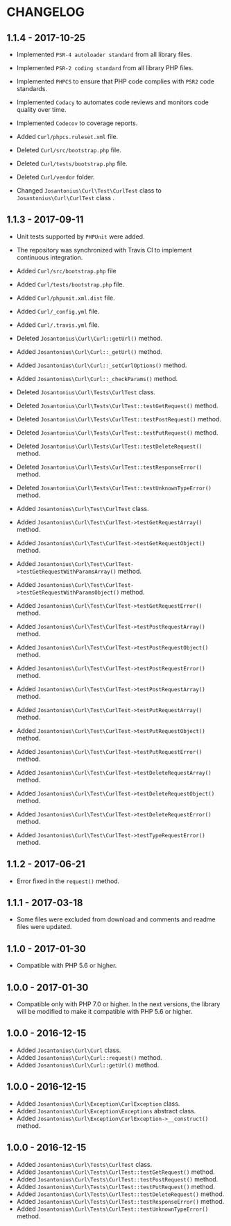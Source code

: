 # CHANGELOG

## 1.1.4 - 2017-10-25

* Implemented `PSR-4 autoloader standard` from all library files.

* Implemented `PSR-2 coding standard` from all library PHP files.

* Implemented `PHPCS` to ensure that PHP code complies with `PSR2` code standards.

* Implemented `Codacy` to automates code reviews and monitors code quality over time.

* Implemented `Codecov` to coverage reports.

* Added `Curl/phpcs.ruleset.xml` file.

* Deleted `Curl/src/bootstrap.php` file.

* Deleted `Curl/tests/bootstrap.php` file.

* Deleted `Curl/vendor` folder.

* Changed `Josantonius\Curl\Test\CurlTest` class to  `Josantonius\Curl\CurlTest` class .

## 1.1.3 - 2017-09-11

* Unit tests supported by `PHPUnit` were added.

* The repository was synchronized with Travis CI to implement continuous integration.
 
* Added `Curl/src/bootstrap.php` file

* Added `Curl/tests/bootstrap.php` file.

* Added `Curl/phpunit.xml.dist` file.
* Added `Curl/_config.yml` file.
* Added `Curl/.travis.yml` file.

* Deleted `Josantonius\Curl\Curl::getUrl()` method.

* Added `Josantonius\Curl\Curl::_getUrl()` method.
* Added `Josantonius\Curl\Curl::_setCurlOptions()` method.
* Added `Josantonius\Curl\Curl::_checkParams()` method.

* Deleted `Josantonius\Curl\Tests\CurlTest` class.
* Deleted `Josantonius\Curl\Tests\CurlTest::testGetRequest()` method.
* Deleted `Josantonius\Curl\Tests\CurlTest::testPostRequest()` method.
* Deleted `Josantonius\Curl\Tests\CurlTest::testPutRequest()` method.
* Deleted `Josantonius\Curl\Tests\CurlTest::testDeleteRequest()` method.
* Deleted `Josantonius\Curl\Tests\CurlTest::testResponseError()` method.
* Deleted `Josantonius\Curl\Tests\CurlTest::testUnknownTypeError()` method.

* Added `Josantonius\Curl\Test\CurlTest` class.
* Added `Josantonius\Curl\Test\CurlTest->testGetRequestArray()` method.
* Added `Josantonius\Curl\Test\CurlTest->testGetRequestObject()` method.
* Added `Josantonius\Curl\Test\CurlTest->testGetRequestWithParamsArray()` method.
* Added `Josantonius\Curl\Test\CurlTest->testGetRequestWithParamsObject()` method.
* Added `Josantonius\Curl\Test\CurlTest->testGetRequestError()` method.
* Added `Josantonius\Curl\Test\CurlTest->testPostRequestArray()` method.
* Added `Josantonius\Curl\Test\CurlTest->testPostRequestObject()` method.
* Added `Josantonius\Curl\Test\CurlTest->testPostRequestError()` method.
* Added `Josantonius\Curl\Test\CurlTest->testPostRequestArray()` method.
* Added `Josantonius\Curl\Test\CurlTest->testPutRequestArray()` method.
* Added `Josantonius\Curl\Test\CurlTest->testPutRequestObject()` method.
* Added `Josantonius\Curl\Test\CurlTest->testPutRequestError()` method.
* Added `Josantonius\Curl\Test\CurlTest->testDeleteRequestArray()` method.
* Added `Josantonius\Curl\Test\CurlTest->testDeleteRequestObject()` method.
* Added `Josantonius\Curl\Test\CurlTest->testDeleteRequestError()` method.
* Added `Josantonius\Curl\Test\CurlTest->testTypeRequestError()` method.

## 1.1.2 - 2017-06-21

* Error fixed in the `request()` method.

## 1.1.1 - 2017-03-18

* Some files were excluded from download and comments and readme files were updated.

## 1.1.0 - 2017-01-30

* Compatible with PHP 5.6 or higher.

## 1.0.0 - 2017-01-30

* Compatible only with PHP 7.0 or higher. In the next versions, the library will be modified to make it compatible with PHP 5.6 or higher.

## 1.0.0 - 2016-12-15

* Added `Josantonius\Curl\Curl` class.
* Added `Josantonius\Curl\Curl::request()` method.
* Added `Josantonius\Curl\Curl::getUrl()` method.

## 1.0.0 - 2016-12-15

* Added `Josantonius\Curl\Exception\CurlException` class.
* Added `Josantonius\Curl\Exception\Exceptions` abstract class.
* Added `Josantonius\Curl\Exception\CurlException->__construct()` method.

## 1.0.0 - 2016-12-15

* Added `Josantonius\Curl\Tests\CurlTest` class.
* Added `Josantonius\Curl\Tests\CurlTest::testGetRequest()` method.
* Added `Josantonius\Curl\Tests\CurlTest::testPostRequest()` method.
* Added `Josantonius\Curl\Tests\CurlTest::testPutRequest()` method.
* Added `Josantonius\Curl\Tests\CurlTest::testDeleteRequest()` method.
* Added `Josantonius\Curl\Tests\CurlTest::testResponseError()` method.
* Added `Josantonius\Curl\Tests\CurlTest::testUnknownTypeError()` method.
